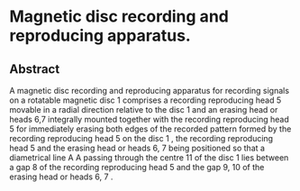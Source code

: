 # Magnetic disc recording and reproducing apparatus.

## Abstract
A magnetic disc recording and reproducing apparatus for recording signals on a rotatable magnetic disc 1 comprises a recording reproducing head 5 movable in a radial direction relative to the disc 1 and an erasing head or heads 6,7 integrally mounted together with the recording reproducing head 5 for immediately erasing both edges of the recorded pattern formed by the recording reproducing head 5 on the disc 1 , the recording reproducing head 5 and the erasing head or heads 6, 7 being positioned so that a diametrical line A A passing through the centre 11 of the disc 1 lies between a gap 8 of the recording reproducing head 5 and the gap 9, 10 of the erasing head or heads 6, 7 .